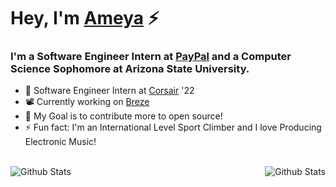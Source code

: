 

# Hey, I'm [Ameya][website] ⚡

### I'm a Software Engineer Intern at [PayPal][paypal] and a Computer Science Sophomore at Arizona State University.
- 🏢 Software Engineer Intern at [Corsair][corsair] '22
- 📽️ Currently working on [Breze][breze]
- 👯 My Goal is to contribute more to open source!
- ⚡ Fun fact: I'm an International Level Sport Climber and I love Producing Electronic Music!

<br>

<img align="left" alt="Github Stats" src="https://github-readme-stats.vercel.app/api?username=ameyalambat128&show_icons=true&hide_border=false&theme=dark&border_radius=20">
<img align="right" alt="Github Stats" src="https://github-readme-stats.vercel.app/api/top-langs/?username=ameyalambat128&layout=compact&langs_count=6&hide=html&theme=dark&border_radius=20">

<!--
**ameyalambat128/ameyalambat128** is a ✨ _special_ ✨ repository because its `README.md` (this file) appears on your GitHub profile.

Here are some ideas to get you started:

- 🔭 I’m currently working on ...
- 🌱 I’m currently learning ...
- 👯 I’m looking to collaborate on ...
- 🤔 I’m looking for help with ...
- 💬 Ask me about ...
- 📫 How to reach me: ...
- 😄 Pronouns: ...
- ⚡ Fun fact: ...
-->

[breze]: https://breze.one
[paypal]: https://www.paypal.com/us/home
[corsair]: https://www.corsair.com/us/en/
[website]: https://ameyalambat.com/
[linkedin]: http://www.linkedin.com/in/ameyalambat
[twitter]: https://www.twitter.com/lambatameya
[instagram]: https://www.instagram.com/ameyalambat128/
